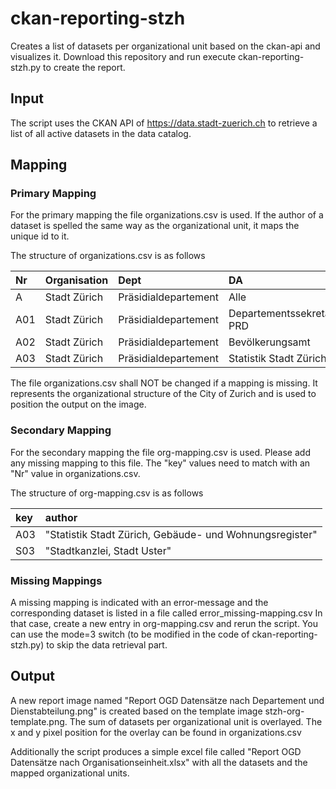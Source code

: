 # ckan-reporting-stzh
Creates a list of datasets per organizational unit based on the ckan-api and visualizes it.
Download this repository and run execute ckan-reporting-stzh.py to create the report.

## Input

The script uses the CKAN API of https://data.stadt-zuerich.ch to retrieve a list of all active datasets in the data catalog.

## Mapping

### Primary Mapping
For the primary mapping the file organizations.csv is used. If the author of a dataset is spelled the same way as the organizational unit, it maps the unique id to it.

The structure of organizations.csv is as follows

| Nr  | Organisation | Dept | DA | xPixel | yPixel |
| :-- | :----------- | :--- | :- | :----- | :----- |
| A   | Stadt Zürich | Präsidialdepartement | Alle | 12 | 282 |
| A01 | Stadt Zürich | Präsidialdepartement | Departementssekretariat PRD | 12 | 333 |
| A02 | Stadt Zürich | Präsidialdepartement | Bevölkerungsamt | 12 | 385 |
| A03 | Stadt Zürich | Präsidialdepartement | Statistik Stadt Zürich | 12 | 436 |

The file organizations.csv shall NOT be changed if a mapping is missing. It represents the organizational structure of the City of Zurich and is used to position the output on the image. 

### Secondary Mapping
For the secondary mapping the file org-mapping.csv is used. 
Please add any missing mapping to this file. The "key" values need to match with an "Nr" value in organizations.csv.

The structure of org-mapping.csv is as follows

| key | author |
| :-- | :----- |
| A03 | "Statistik Stadt Zürich, Gebäude- und Wohnungsregister" |
| S03 | "Stadtkanzlei, Stadt Uster" |

### Missing Mappings
A missing mapping is indicated with an error-message and the corresponding dataset is listed in a file called error_missing-mapping.csv
In that case, create a new entry in org-mapping.csv and rerun the script. You can use the mode=3 switch (to be modified in the code of ckan-reporting-stzh.py) to skip the data retrieval part.

## Output

A new report image named "Report OGD Datensätze nach Departement und Dienstabteilung.png" is created based on the template image stzh-org-template.png. The sum of datasets per organizational unit is overlayed. The x and y pixel position for the overlay can be found in organizations.csv

Additionally the script produces a simple excel file called "Report OGD Datensätze nach Organisationseinheit.xlsx" with all the datasets and the mapped organizational units.



